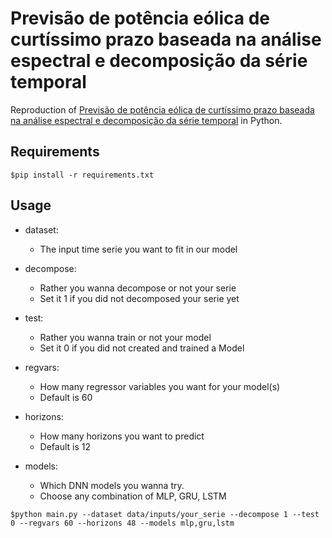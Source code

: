 # Previsão de potência eólica de curtíssimo prazo baseada na análise espectral e decomposição da série temporal
Reproduction of [Previsão de potência eólica de curtíssimo prazo baseada na análise espectral e decomposição da série temporal](https://repositorio.ufpe.br/bitstream/123456789/32495/1/DISSERTA%c3%87%c3%83O%20Lucas%20Cabral%20Fernandes.pdf) in Python.


## Requirements
```shell
$pip install -r requirements.txt 
```

## Usage

- dataset: 
    
    - The input time serie you want to fit in our model

- decompose:

    - Rather you wanna decompose or not your serie
    - Set it 1 if you did not decomposed your serie yet

- test:

    - Rather you wanna train or not your model
    - Set it 0 if you did not created and trained a Model

- regvars:
    
    - How many regressor variables you want for your model(s)
    - Default is 60

- horizons:
    
    - How many horizons you want to predict
    - Default is 12

- models:

    - Which DNN models you wanna try.
    - Choose any combination of MLP, GRU, LSTM

```shell
$python main.py --dataset data/inputs/your_serie --decompose 1 --test 0 --regvars 60 --horizons 48 --models mlp,gru,lstm
```
